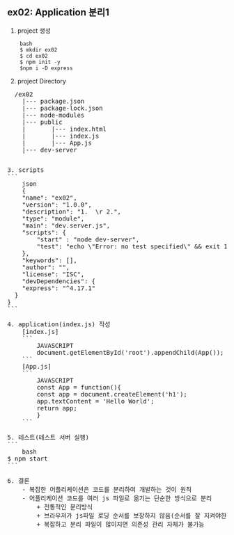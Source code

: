 ## ex02: Application 분리1
1.  project 생성
```
    bash
    $ mkdir ex02
    $ cd ex02
    $ npm init -y
    $npm i -D express
```
2. project Directory
<pre>
  /ex02
    |--- package.json
    |--- package-lock.json
    |--- node-modules
    |--- public
    |       |--- index.html
    |       |--- index.js
    |       |--- App.js
    |--- dev-server
<pre>

3. scripts
```
    json
    {
    "name": "ex02",
    "version": "1.0.0",
    "description": "1.  \r 2.",
    "type": "module",
    "main": "dev.server.js",
    "scripts": {
        "start" : "node dev-server",
        "test": "echo \"Error: no test specified\" && exit 1"
    },
    "keywords": [],
    "author": "",
    "license": "ISC",
    "devDependencies": {
    "express": "^4.17.1"
  }
}
```

4. application(index.js) 작성
    [index.js]
    ```
        JAVASCRIPT
        document.getElementById('root').appendChild(App());
    ```
    [App.js]
    ```
        JAVASCRIPT
        const App = function(){
        const app = document.createElement('h1');
        app.textContent = 'Hello World';
        return app;
        }
    ```

5. 테스트(테스트 서버 실행)
```
    bash
$ npm start
```

6. 결론
    - 복잡한 어플리케이션은 코드를 분리하여 개발하는 것이 원칙
    - 어플리케이션 코드를 여러 js 파일로 옮기는 단순한 방식으로 분리
        + 전통적인 분리방식
        + 브라우저가 js파일 로딩 순서를 보장하지 않음(순서를 잘 지켜야한다.)
        + 복잡하고 분리 파일이 많이지면 의존성 관리 자체가 불가능